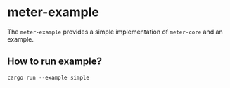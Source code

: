 # meter-example

The `meter-example` provides a simple implementation of `meter-core` and an example.

## How to run example?

```rust
cargo run --example simple
```
